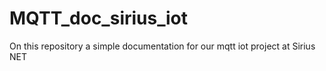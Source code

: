 # MQTT_doc_sirius_iot
On this repository a simple documentation for our mqtt iot project at Sirius NET
